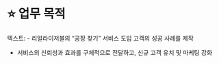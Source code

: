 # ⭐ 업무 목적

텍스트: - 리얼라이저블의 “공장 찾기” 서비스 도입 고객의 성공 사례를 제작
- 서비스의 신뢰성과 효과를 구체적으로 전달하고, 신규 고객 유치 및 마케팅 강화
